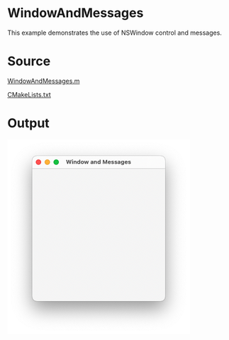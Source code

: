 # WindowAndMessages

This example demonstrates the use of NSWindow control and messages.

# Source

[WindowAndMessages.m](./WindowAndMessages.m)

[CMakeLists.txt](./CMakeLists.txt)

# Output

![Screenshot](../../../docs/Pictures/WindowAndMessages.png)
